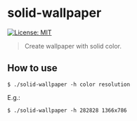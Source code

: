 # solid-wallpaper

[![License: MIT](https://img.shields.io/badge/License-MIT-yellow.svg)](https://opensource.org/licenses/MIT)

> Create wallpaper with solid color.

## How to use

`$ ./solid-wallpaper -h color resolution`

E.g.:

`$ ./solid-wallpaper -h 282828 1366x786`

